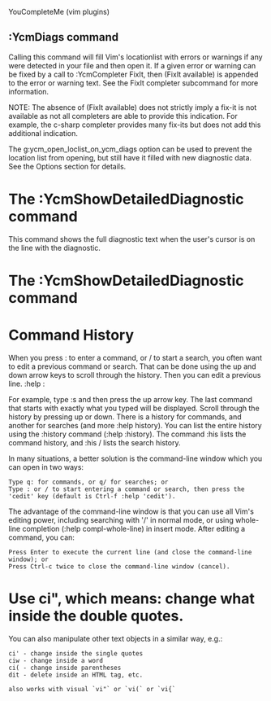 YouCompleteMe (vim plugins)

## :YcmDiags command

Calling this command will fill Vim's locationlist with errors or warnings if any were detected in your file and then open it. If a given error or warning can be fixed by a call to :YcmCompleter FixIt, then (FixIt available) is appended to the error or warning text. See the FixIt completer subcommand for more information.

NOTE: The absence of (FixIt available) does not strictly imply a fix-it is not available as not all completers are able to provide this indication. For example, the c-sharp completer provides many fix-its but does not add this additional indication.

The g:ycm_open_loclist_on_ycm_diags option can be used to prevent the location list from opening, but still have it filled with new diagnostic data. See the Options section for details.

# The :YcmShowDetailedDiagnostic command

This command shows the full diagnostic text when the user's cursor is on the line with the diagnostic.


# The :YcmShowDetailedDiagnostic command

# Command History
When you press : to enter a command, or / to start a search, you often want to edit a previous command or search. That can be done using the up and down arrow keys to scroll through the history. Then you can edit a previous line. :help :

For example, type :s and then press the up arrow key. The last command that starts with exactly what you typed will be displayed. Scroll through the history by pressing up or down. There is a history for commands, and another for searches (and more :help history). You can list the entire history using the :history command (:help :history). The command :his lists the command history, and :his / lists the search history.

In many situations, a better solution is the command-line window which you can open in two ways:

    Type q: for commands, or q/ for searches; or
    Type : or / to start entering a command or search, then press the 'cedit' key (default is Ctrl-f :help 'cedit'). 

The advantage of the command-line window is that you can use all Vim's editing power, including searching with '/' in normal mode, or using whole-line completion (:help compl-whole-line) in insert mode. After editing a command, you can:

    Press Enter to execute the current line (and close the command-line window); or
    Press Ctrl-c twice to close the command-line window (cancel). 
    
# Use ci", which means: change what inside the double quotes.

You can also manipulate other text objects in a similar way, e.g.:

    ci' - change inside the single quotes
    ciw - change inside a word
    ci( - change inside parentheses
    dit - delete inside an HTML tag, etc.
    
    also works with visual `vi"` or `vi(` or `vi{`

